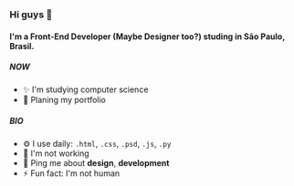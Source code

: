 ### Hi guys 👋

#### I'm a Front-End Developer (Maybe Designer too?) studing in São Paulo, Brasil.

##### NOW

- ✨ I'm studying computer science
- 🥳 Planing my portfolio

##### BIO

- ⚙️ I use daily: `.html`, `.css`, `.psd`, `.js`, `.py`
- 🌱 I'm not working
- 💬 Ping me about **design**, **development**
- ⚡️ Fun fact: I'm not human
